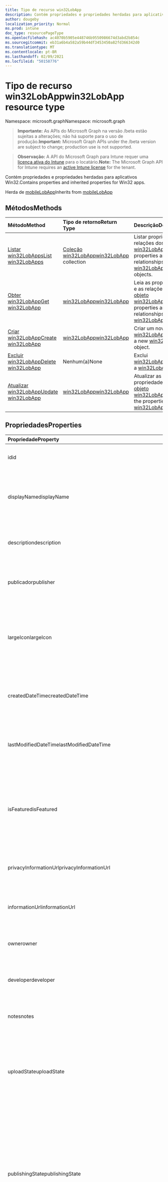 ```yaml
---
title: Tipo de recurso win32LobApp
description: Contém propriedades e propriedades herdadas para aplicativos Win32.
author: dougeby
localization_priority: Normal
ms.prod: intune
doc_type: resourcePageType
ms.openlocfilehash: ac4070b5905e448746b9550986674d3abd2b854c
ms.sourcegitcommit: eb31a6b4a582a59b44df3453450a82fd366342d0
ms.translationtype: MT
ms.contentlocale: pt-BR
ms.lasthandoff: 02/09/2021
ms.locfileid: "50158776"
---
```

# <a name="win32lobapp-resource-type"></a><span data-ttu-id="e1098-103">Tipo de recurso win32LobApp</span><span class="sxs-lookup"><span data-stu-id="e1098-103">win32LobApp resource type</span></span>

<span data-ttu-id="e1098-104">Namespace: microsoft.graph</span><span class="sxs-lookup"><span data-stu-id="e1098-104">Namespace: microsoft.graph</span></span>

> <span data-ttu-id="e1098-105">**Importante:** As APIs do Microsoft Graph na versão /beta estão sujeitas a alterações; não há suporte para o uso de produção.</span><span class="sxs-lookup"><span data-stu-id="e1098-105">**Important:** Microsoft Graph APIs under the /beta version are subject to change; production use is not supported.</span></span>

> <span data-ttu-id="e1098-106">**Observação:** A API do Microsoft Graph para Intune requer uma [licença ativa do Intune](https://go.microsoft.com/fwlink/?linkid=839381) para o locatário.</span><span class="sxs-lookup"><span data-stu-id="e1098-106">**Note:** The Microsoft Graph API for Intune requires an [active Intune license](https://go.microsoft.com/fwlink/?linkid=839381) for the tenant.</span></span>

<span data-ttu-id="e1098-107">Contém propriedades e propriedades herdadas para aplicativos Win32.</span><span class="sxs-lookup"><span data-stu-id="e1098-107">Contains properties and inherited properties for Win32 apps.</span></span>


<span data-ttu-id="e1098-108">Herda de [mobileLobApp](../resources/intune-apps-mobilelobapp.md)</span><span class="sxs-lookup"><span data-stu-id="e1098-108">Inherits from [mobileLobApp](../resources/intune-apps-mobilelobapp.md)</span></span>

## <a name="methods"></a><span data-ttu-id="e1098-109">Métodos</span><span class="sxs-lookup"><span data-stu-id="e1098-109">Methods</span></span>
|<span data-ttu-id="e1098-110">Método</span><span class="sxs-lookup"><span data-stu-id="e1098-110">Method</span></span>|<span data-ttu-id="e1098-111">Tipo de retorno</span><span class="sxs-lookup"><span data-stu-id="e1098-111">Return Type</span></span>|<span data-ttu-id="e1098-112">Descrição</span><span class="sxs-lookup"><span data-stu-id="e1098-112">Description</span></span>|
|:---|:---|:---|
|[<span data-ttu-id="e1098-113">Listar win32LobApps</span><span class="sxs-lookup"><span data-stu-id="e1098-113">List win32LobApps</span></span>](../api/intune-apps-win32lobapp-list.md)|<span data-ttu-id="e1098-114">[Coleção win32LobApp](../resources/intune-apps-win32lobapp.md)</span><span class="sxs-lookup"><span data-stu-id="e1098-114">[win32LobApp](../resources/intune-apps-win32lobapp.md) collection</span></span>|<span data-ttu-id="e1098-115">Listar propriedades e relações dos [objetos win32LobApp.](../resources/intune-apps-win32lobapp.md)</span><span class="sxs-lookup"><span data-stu-id="e1098-115">List properties and relationships of the [win32LobApp](../resources/intune-apps-win32lobapp.md) objects.</span></span>|
|[<span data-ttu-id="e1098-116">Obter win32LobApp</span><span class="sxs-lookup"><span data-stu-id="e1098-116">Get win32LobApp</span></span>](../api/intune-apps-win32lobapp-get.md)|[<span data-ttu-id="e1098-117">win32LobApp</span><span class="sxs-lookup"><span data-stu-id="e1098-117">win32LobApp</span></span>](../resources/intune-apps-win32lobapp.md)|<span data-ttu-id="e1098-118">Leia as propriedades e as relações do [objeto win32LobApp.](../resources/intune-apps-win32lobapp.md)</span><span class="sxs-lookup"><span data-stu-id="e1098-118">Read properties and relationships of the [win32LobApp](../resources/intune-apps-win32lobapp.md) object.</span></span>|
|[<span data-ttu-id="e1098-119">Criar win32LobApp</span><span class="sxs-lookup"><span data-stu-id="e1098-119">Create win32LobApp</span></span>](../api/intune-apps-win32lobapp-create.md)|[<span data-ttu-id="e1098-120">win32LobApp</span><span class="sxs-lookup"><span data-stu-id="e1098-120">win32LobApp</span></span>](../resources/intune-apps-win32lobapp.md)|<span data-ttu-id="e1098-121">Criar um novo [objeto win32LobApp.](../resources/intune-apps-win32lobapp.md)</span><span class="sxs-lookup"><span data-stu-id="e1098-121">Create a new [win32LobApp](../resources/intune-apps-win32lobapp.md) object.</span></span>|
|[<span data-ttu-id="e1098-122">Excluir win32LobApp</span><span class="sxs-lookup"><span data-stu-id="e1098-122">Delete win32LobApp</span></span>](../api/intune-apps-win32lobapp-delete.md)|<span data-ttu-id="e1098-123">Nenhum(a)</span><span class="sxs-lookup"><span data-stu-id="e1098-123">None</span></span>|<span data-ttu-id="e1098-124">Exclui [win32LobApp](../resources/intune-apps-win32lobapp.md).</span><span class="sxs-lookup"><span data-stu-id="e1098-124">Deletes a [win32LobApp](../resources/intune-apps-win32lobapp.md).</span></span>|
|[<span data-ttu-id="e1098-125">Atualizar win32LobApp</span><span class="sxs-lookup"><span data-stu-id="e1098-125">Update win32LobApp</span></span>](../api/intune-apps-win32lobapp-update.md)|[<span data-ttu-id="e1098-126">win32LobApp</span><span class="sxs-lookup"><span data-stu-id="e1098-126">win32LobApp</span></span>](../resources/intune-apps-win32lobapp.md)|<span data-ttu-id="e1098-127">Atualizar as propriedades de um [objeto win32LobApp.](../resources/intune-apps-win32lobapp.md)</span><span class="sxs-lookup"><span data-stu-id="e1098-127">Update the properties of a [win32LobApp](../resources/intune-apps-win32lobapp.md) object.</span></span>|

## <a name="properties"></a><span data-ttu-id="e1098-128">Propriedades</span><span class="sxs-lookup"><span data-stu-id="e1098-128">Properties</span></span>
|<span data-ttu-id="e1098-129">Propriedade</span><span class="sxs-lookup"><span data-stu-id="e1098-129">Property</span></span>|<span data-ttu-id="e1098-130">Tipo</span><span class="sxs-lookup"><span data-stu-id="e1098-130">Type</span></span>|<span data-ttu-id="e1098-131">Descrição</span><span class="sxs-lookup"><span data-stu-id="e1098-131">Description</span></span>|
|:---|:---|:---|
|<span data-ttu-id="e1098-132">id</span><span class="sxs-lookup"><span data-stu-id="e1098-132">id</span></span>|<span data-ttu-id="e1098-133">String</span><span class="sxs-lookup"><span data-stu-id="e1098-133">String</span></span>|<span data-ttu-id="e1098-134">Chave da entidade.</span><span class="sxs-lookup"><span data-stu-id="e1098-134">Key of the entity.</span></span> <span data-ttu-id="e1098-135">Herdado de [mobileApp](../resources/intune-shared-mobileapp.md)</span><span class="sxs-lookup"><span data-stu-id="e1098-135">Inherited from [mobileApp](../resources/intune-shared-mobileapp.md)</span></span>|
|<span data-ttu-id="e1098-136">displayName</span><span class="sxs-lookup"><span data-stu-id="e1098-136">displayName</span></span>|<span data-ttu-id="e1098-137">String</span><span class="sxs-lookup"><span data-stu-id="e1098-137">String</span></span>|<span data-ttu-id="e1098-138">O título do aplicativo importado ou definido pelo administrador.</span><span class="sxs-lookup"><span data-stu-id="e1098-138">The admin provided or imported title of the app.</span></span> <span data-ttu-id="e1098-139">Herdado de [mobileApp](../resources/intune-shared-mobileapp.md)</span><span class="sxs-lookup"><span data-stu-id="e1098-139">Inherited from [mobileApp](../resources/intune-shared-mobileapp.md)</span></span>|
|<span data-ttu-id="e1098-140">description</span><span class="sxs-lookup"><span data-stu-id="e1098-140">description</span></span>|<span data-ttu-id="e1098-141">String</span><span class="sxs-lookup"><span data-stu-id="e1098-141">String</span></span>|<span data-ttu-id="e1098-142">A descrição do aplicativo.</span><span class="sxs-lookup"><span data-stu-id="e1098-142">The description of the app.</span></span> <span data-ttu-id="e1098-143">Herdado de [mobileApp](../resources/intune-shared-mobileapp.md)</span><span class="sxs-lookup"><span data-stu-id="e1098-143">Inherited from [mobileApp](../resources/intune-shared-mobileapp.md)</span></span>|
|<span data-ttu-id="e1098-144">publicador</span><span class="sxs-lookup"><span data-stu-id="e1098-144">publisher</span></span>|<span data-ttu-id="e1098-145">String</span><span class="sxs-lookup"><span data-stu-id="e1098-145">String</span></span>|<span data-ttu-id="e1098-146">O publicador do aplicativo.</span><span class="sxs-lookup"><span data-stu-id="e1098-146">The publisher of the app.</span></span> <span data-ttu-id="e1098-147">Herdado de [mobileApp](../resources/intune-shared-mobileapp.md)</span><span class="sxs-lookup"><span data-stu-id="e1098-147">Inherited from [mobileApp](../resources/intune-shared-mobileapp.md)</span></span>|
|<span data-ttu-id="e1098-148">largeIcon</span><span class="sxs-lookup"><span data-stu-id="e1098-148">largeIcon</span></span>|[<span data-ttu-id="e1098-149">mimeContent</span><span class="sxs-lookup"><span data-stu-id="e1098-149">mimeContent</span></span>](../resources/intune-shared-mimecontent.md)|<span data-ttu-id="e1098-150">O ícone grande, a ser exibido nos detalhes do aplicativo e usado para o carregamento do ícone.</span><span class="sxs-lookup"><span data-stu-id="e1098-150">The large icon, to be displayed in the app details and used for upload of the icon.</span></span> <span data-ttu-id="e1098-151">Herdado de [mobileApp](../resources/intune-shared-mobileapp.md)</span><span class="sxs-lookup"><span data-stu-id="e1098-151">Inherited from [mobileApp](../resources/intune-shared-mobileapp.md)</span></span>|
|<span data-ttu-id="e1098-152">createdDateTime</span><span class="sxs-lookup"><span data-stu-id="e1098-152">createdDateTime</span></span>|<span data-ttu-id="e1098-153">DateTimeOffset</span><span class="sxs-lookup"><span data-stu-id="e1098-153">DateTimeOffset</span></span>|<span data-ttu-id="e1098-154">A data e a hora da criação do aplicativo.</span><span class="sxs-lookup"><span data-stu-id="e1098-154">The date and time the app was created.</span></span> <span data-ttu-id="e1098-155">Herdado de [mobileApp](../resources/intune-shared-mobileapp.md)</span><span class="sxs-lookup"><span data-stu-id="e1098-155">Inherited from [mobileApp](../resources/intune-shared-mobileapp.md)</span></span>|
|<span data-ttu-id="e1098-156">lastModifiedDateTime</span><span class="sxs-lookup"><span data-stu-id="e1098-156">lastModifiedDateTime</span></span>|<span data-ttu-id="e1098-157">DateTimeOffset</span><span class="sxs-lookup"><span data-stu-id="e1098-157">DateTimeOffset</span></span>|<span data-ttu-id="e1098-158">A data e a hora que o aplicativo foi modificado pela última vez.</span><span class="sxs-lookup"><span data-stu-id="e1098-158">The date and time the app was last modified.</span></span> <span data-ttu-id="e1098-159">Herdado de [mobileApp](../resources/intune-shared-mobileapp.md)</span><span class="sxs-lookup"><span data-stu-id="e1098-159">Inherited from [mobileApp](../resources/intune-shared-mobileapp.md)</span></span>|
|<span data-ttu-id="e1098-160">isFeatured</span><span class="sxs-lookup"><span data-stu-id="e1098-160">isFeatured</span></span>|<span data-ttu-id="e1098-161">Boolean</span><span class="sxs-lookup"><span data-stu-id="e1098-161">Boolean</span></span>|<span data-ttu-id="e1098-162">O valor que indica se o aplicativo está marcado como em destaque pelo administrador. Herdado de [mobileApp](../resources/intune-shared-mobileapp.md)</span><span class="sxs-lookup"><span data-stu-id="e1098-162">The value indicating whether the app is marked as featured by the admin. Inherited from [mobileApp](../resources/intune-shared-mobileapp.md)</span></span>|
|<span data-ttu-id="e1098-163">privacyInformationUrl</span><span class="sxs-lookup"><span data-stu-id="e1098-163">privacyInformationUrl</span></span>|<span data-ttu-id="e1098-164">String</span><span class="sxs-lookup"><span data-stu-id="e1098-164">String</span></span>|<span data-ttu-id="e1098-165">A URL da declaração de privacidade.</span><span class="sxs-lookup"><span data-stu-id="e1098-165">The privacy statement Url.</span></span> <span data-ttu-id="e1098-166">Herdado de [mobileApp](../resources/intune-shared-mobileapp.md)</span><span class="sxs-lookup"><span data-stu-id="e1098-166">Inherited from [mobileApp](../resources/intune-shared-mobileapp.md)</span></span>|
|<span data-ttu-id="e1098-167">informationUrl</span><span class="sxs-lookup"><span data-stu-id="e1098-167">informationUrl</span></span>|<span data-ttu-id="e1098-168">String</span><span class="sxs-lookup"><span data-stu-id="e1098-168">String</span></span>|<span data-ttu-id="e1098-169">A URL de informações adicionais.</span><span class="sxs-lookup"><span data-stu-id="e1098-169">The more information Url.</span></span> <span data-ttu-id="e1098-170">Herdado de [mobileApp](../resources/intune-shared-mobileapp.md)</span><span class="sxs-lookup"><span data-stu-id="e1098-170">Inherited from [mobileApp](../resources/intune-shared-mobileapp.md)</span></span>|
|<span data-ttu-id="e1098-171">owner</span><span class="sxs-lookup"><span data-stu-id="e1098-171">owner</span></span>|<span data-ttu-id="e1098-172">String</span><span class="sxs-lookup"><span data-stu-id="e1098-172">String</span></span>|<span data-ttu-id="e1098-173">O proprietário do conteúdo.</span><span class="sxs-lookup"><span data-stu-id="e1098-173">The owner of the app.</span></span> <span data-ttu-id="e1098-174">Herdado de [mobileApp](../resources/intune-shared-mobileapp.md)</span><span class="sxs-lookup"><span data-stu-id="e1098-174">Inherited from [mobileApp](../resources/intune-shared-mobileapp.md)</span></span>|
|<span data-ttu-id="e1098-175">developer</span><span class="sxs-lookup"><span data-stu-id="e1098-175">developer</span></span>|<span data-ttu-id="e1098-176">String</span><span class="sxs-lookup"><span data-stu-id="e1098-176">String</span></span>|<span data-ttu-id="e1098-177">O desenvolvedor do aplicativo.</span><span class="sxs-lookup"><span data-stu-id="e1098-177">The developer of the app.</span></span> <span data-ttu-id="e1098-178">Herdado de [mobileApp](../resources/intune-shared-mobileapp.md)</span><span class="sxs-lookup"><span data-stu-id="e1098-178">Inherited from [mobileApp](../resources/intune-shared-mobileapp.md)</span></span>|
|<span data-ttu-id="e1098-179">notes</span><span class="sxs-lookup"><span data-stu-id="e1098-179">notes</span></span>|<span data-ttu-id="e1098-180">String</span><span class="sxs-lookup"><span data-stu-id="e1098-180">String</span></span>|<span data-ttu-id="e1098-181">Anotações do aplicativo.</span><span class="sxs-lookup"><span data-stu-id="e1098-181">Notes for the app.</span></span> <span data-ttu-id="e1098-182">Herdado de [mobileApp](../resources/intune-shared-mobileapp.md)</span><span class="sxs-lookup"><span data-stu-id="e1098-182">Inherited from [mobileApp](../resources/intune-shared-mobileapp.md)</span></span>|
|<span data-ttu-id="e1098-183">uploadState</span><span class="sxs-lookup"><span data-stu-id="e1098-183">uploadState</span></span>|<span data-ttu-id="e1098-184">Int32</span><span class="sxs-lookup"><span data-stu-id="e1098-184">Int32</span></span>|<span data-ttu-id="e1098-185">O estado de carregamento.</span><span class="sxs-lookup"><span data-stu-id="e1098-185">The upload state.</span></span> <span data-ttu-id="e1098-186">Os valores possíveis são: 0 - `Not Ready` , 1 - `Ready` , 2 - `Processing` .</span><span class="sxs-lookup"><span data-stu-id="e1098-186">Possible values are: 0 - `Not Ready`, 1 - `Ready`, 2 - `Processing`.</span></span> <span data-ttu-id="e1098-187">Herdado de [mobileApp](../resources/intune-shared-mobileapp.md)</span><span class="sxs-lookup"><span data-stu-id="e1098-187">Inherited from [mobileApp](../resources/intune-shared-mobileapp.md)</span></span>|
|<span data-ttu-id="e1098-188">publishingState</span><span class="sxs-lookup"><span data-stu-id="e1098-188">publishingState</span></span>|[<span data-ttu-id="e1098-189">mobileAppPublishingState</span><span class="sxs-lookup"><span data-stu-id="e1098-189">mobileAppPublishingState</span></span>](../resources/intune-apps-mobileapppublishingstate.md)|<span data-ttu-id="e1098-190">O estado de publicação do aplicativo.</span><span class="sxs-lookup"><span data-stu-id="e1098-190">The publishing state for the app.</span></span> <span data-ttu-id="e1098-191">O aplicativo não pode ser assinado, a menos que ele seja publicado.</span><span class="sxs-lookup"><span data-stu-id="e1098-191">The app cannot be assigned unless the app is published.</span></span> <span data-ttu-id="e1098-192">Herdado de [mobileApp](../resources/intune-shared-mobileapp.md).</span><span class="sxs-lookup"><span data-stu-id="e1098-192">Inherited from [mobileApp](../resources/intune-shared-mobileapp.md).</span></span> <span data-ttu-id="e1098-193">Os valores possíveis são: `notPublished`, `processing`, `published`.</span><span class="sxs-lookup"><span data-stu-id="e1098-193">Possible values are: `notPublished`, `processing`, `published`.</span></span>|
|<span data-ttu-id="e1098-194">isAssigned</span><span class="sxs-lookup"><span data-stu-id="e1098-194">isAssigned</span></span>|<span data-ttu-id="e1098-195">Boolean</span><span class="sxs-lookup"><span data-stu-id="e1098-195">Boolean</span></span>|<span data-ttu-id="e1098-196">O valor que indica se o aplicativo está atribuído a pelo menos um grupo.</span><span class="sxs-lookup"><span data-stu-id="e1098-196">The value indicating whether the app is assigned to at least one group.</span></span> <span data-ttu-id="e1098-197">Herdado de [mobileApp](../resources/intune-shared-mobileapp.md)</span><span class="sxs-lookup"><span data-stu-id="e1098-197">Inherited from [mobileApp](../resources/intune-shared-mobileapp.md)</span></span>|
|<span data-ttu-id="e1098-198">roleScopeTagIds</span><span class="sxs-lookup"><span data-stu-id="e1098-198">roleScopeTagIds</span></span>|<span data-ttu-id="e1098-199">Coleção de cadeias de caracteres</span><span class="sxs-lookup"><span data-stu-id="e1098-199">String collection</span></span>|<span data-ttu-id="e1098-200">Lista de IDs de marca de escopo para este aplicativo móvel.</span><span class="sxs-lookup"><span data-stu-id="e1098-200">List of scope tag ids for this mobile app.</span></span> <span data-ttu-id="e1098-201">Herdado de [mobileApp](../resources/intune-shared-mobileapp.md)</span><span class="sxs-lookup"><span data-stu-id="e1098-201">Inherited from [mobileApp](../resources/intune-shared-mobileapp.md)</span></span>|
|<span data-ttu-id="e1098-202">dependentAppCount</span><span class="sxs-lookup"><span data-stu-id="e1098-202">dependentAppCount</span></span>|<span data-ttu-id="e1098-203">Int32</span><span class="sxs-lookup"><span data-stu-id="e1098-203">Int32</span></span>|<span data-ttu-id="e1098-204">O número total de dependências que o aplicativo filho tem.</span><span class="sxs-lookup"><span data-stu-id="e1098-204">The total number of dependencies the child app has.</span></span> <span data-ttu-id="e1098-205">Herdado de [mobileApp](../resources/intune-shared-mobileapp.md)</span><span class="sxs-lookup"><span data-stu-id="e1098-205">Inherited from [mobileApp](../resources/intune-shared-mobileapp.md)</span></span>|
|<span data-ttu-id="e1098-206">supersedingAppCount</span><span class="sxs-lookup"><span data-stu-id="e1098-206">supersedingAppCount</span></span>|<span data-ttu-id="e1098-207">Int32</span><span class="sxs-lookup"><span data-stu-id="e1098-207">Int32</span></span>|<span data-ttu-id="e1098-208">O número total de aplicativos que este aplicativo é direta ou indiretamente é supersedido.</span><span class="sxs-lookup"><span data-stu-id="e1098-208">The total number of apps this app directly or indirectly supersedes.</span></span> <span data-ttu-id="e1098-209">Herdado de [mobileApp](../resources/intune-shared-mobileapp.md)</span><span class="sxs-lookup"><span data-stu-id="e1098-209">Inherited from [mobileApp](../resources/intune-shared-mobileapp.md)</span></span>|
|<span data-ttu-id="e1098-210">supersededAppCount</span><span class="sxs-lookup"><span data-stu-id="e1098-210">supersededAppCount</span></span>|<span data-ttu-id="e1098-211">Int32</span><span class="sxs-lookup"><span data-stu-id="e1098-211">Int32</span></span>|<span data-ttu-id="e1098-212">O número total de aplicativos pelos quais esse aplicativo é direta ou indiretamente sobressu valorado.</span><span class="sxs-lookup"><span data-stu-id="e1098-212">The total number of apps this app is directly or indirectly superseded by.</span></span> <span data-ttu-id="e1098-213">Herdado de [mobileApp](../resources/intune-shared-mobileapp.md)</span><span class="sxs-lookup"><span data-stu-id="e1098-213">Inherited from [mobileApp](../resources/intune-shared-mobileapp.md)</span></span>|
|<span data-ttu-id="e1098-214">committedContentVersion</span><span class="sxs-lookup"><span data-stu-id="e1098-214">committedContentVersion</span></span>|<span data-ttu-id="e1098-215">String</span><span class="sxs-lookup"><span data-stu-id="e1098-215">String</span></span>|<span data-ttu-id="e1098-216">A versão do conteúdo interno confirmado.</span><span class="sxs-lookup"><span data-stu-id="e1098-216">The internal committed content version.</span></span> <span data-ttu-id="e1098-217">Herdado de [mobileLobApp](../resources/intune-apps-mobilelobapp.md)</span><span class="sxs-lookup"><span data-stu-id="e1098-217">Inherited from [mobileLobApp](../resources/intune-apps-mobilelobapp.md)</span></span>|
|<span data-ttu-id="e1098-218">fileName</span><span class="sxs-lookup"><span data-stu-id="e1098-218">fileName</span></span>|<span data-ttu-id="e1098-219">String</span><span class="sxs-lookup"><span data-stu-id="e1098-219">String</span></span>|<span data-ttu-id="e1098-220">O nome do arquivo do aplicativo Lob principal.</span><span class="sxs-lookup"><span data-stu-id="e1098-220">The name of the main Lob application file.</span></span> <span data-ttu-id="e1098-221">Herdado de [mobileLobApp](../resources/intune-apps-mobilelobapp.md)</span><span class="sxs-lookup"><span data-stu-id="e1098-221">Inherited from [mobileLobApp](../resources/intune-apps-mobilelobapp.md)</span></span>|
|<span data-ttu-id="e1098-222">size</span><span class="sxs-lookup"><span data-stu-id="e1098-222">size</span></span>|<span data-ttu-id="e1098-223">Int64</span><span class="sxs-lookup"><span data-stu-id="e1098-223">Int64</span></span>|<span data-ttu-id="e1098-224">O tamanho total, incluindo todos os arquivos carregados.</span><span class="sxs-lookup"><span data-stu-id="e1098-224">The total size, including all uploaded files.</span></span> <span data-ttu-id="e1098-225">Herdado de [mobileLobApp](../resources/intune-apps-mobilelobapp.md)</span><span class="sxs-lookup"><span data-stu-id="e1098-225">Inherited from [mobileLobApp](../resources/intune-apps-mobilelobapp.md)</span></span>|
|<span data-ttu-id="e1098-226">installCommandLine</span><span class="sxs-lookup"><span data-stu-id="e1098-226">installCommandLine</span></span>|<span data-ttu-id="e1098-227">String</span><span class="sxs-lookup"><span data-stu-id="e1098-227">String</span></span>|<span data-ttu-id="e1098-228">A linha de comando para instalar este aplicativo</span><span class="sxs-lookup"><span data-stu-id="e1098-228">The command line to install this app</span></span>|
|<span data-ttu-id="e1098-229">uninstallCommandLine</span><span class="sxs-lookup"><span data-stu-id="e1098-229">uninstallCommandLine</span></span>|<span data-ttu-id="e1098-230">String</span><span class="sxs-lookup"><span data-stu-id="e1098-230">String</span></span>|<span data-ttu-id="e1098-231">A linha de comando para desinstalar este aplicativo</span><span class="sxs-lookup"><span data-stu-id="e1098-231">The command line to uninstall this app</span></span>|
|<span data-ttu-id="e1098-232">applicableArchitectures</span><span class="sxs-lookup"><span data-stu-id="e1098-232">applicableArchitectures</span></span>|[<span data-ttu-id="e1098-233">windowsArchitecture</span><span class="sxs-lookup"><span data-stu-id="e1098-233">windowsArchitecture</span></span>](../resources/intune-apps-windowsarchitecture.md)|<span data-ttu-id="e1098-234">As arquiteturas do Windows nas quais este aplicativo pode ser executado.</span><span class="sxs-lookup"><span data-stu-id="e1098-234">The Windows architecture(s) for which this app can run on.</span></span> <span data-ttu-id="e1098-235">Os possíveis valores são: `none`, `x86`, `x64`, `arm`, `neutral`, `arm64`.</span><span class="sxs-lookup"><span data-stu-id="e1098-235">Possible values are: `none`, `x86`, `x64`, `arm`, `neutral`, `arm64`.</span></span>|
|<span data-ttu-id="e1098-236">minimumSupportedOperatingSystem</span><span class="sxs-lookup"><span data-stu-id="e1098-236">minimumSupportedOperatingSystem</span></span>|[<span data-ttu-id="e1098-237">windowsMinimumOperatingSystem</span><span class="sxs-lookup"><span data-stu-id="e1098-237">windowsMinimumOperatingSystem</span></span>](../resources/intune-apps-windowsminimumoperatingsystem.md)|<span data-ttu-id="e1098-238">O valor do sistema de operacional mínimo aplicável.</span><span class="sxs-lookup"><span data-stu-id="e1098-238">The value for the minimum applicable operating system.</span></span>|
|<span data-ttu-id="e1098-239">minimumFreeDiskSpaceInMB</span><span class="sxs-lookup"><span data-stu-id="e1098-239">minimumFreeDiskSpaceInMB</span></span>|<span data-ttu-id="e1098-240">Int32</span><span class="sxs-lookup"><span data-stu-id="e1098-240">Int32</span></span>|<span data-ttu-id="e1098-241">O valor do espaço em disco livre mínimo necessário para instalar esse aplicativo.</span><span class="sxs-lookup"><span data-stu-id="e1098-241">The value for the minimum free disk space which is required to install this app.</span></span>|
|<span data-ttu-id="e1098-242">minimumMemoryInMB</span><span class="sxs-lookup"><span data-stu-id="e1098-242">minimumMemoryInMB</span></span>|<span data-ttu-id="e1098-243">Int32</span><span class="sxs-lookup"><span data-stu-id="e1098-243">Int32</span></span>|<span data-ttu-id="e1098-244">O valor da memória física mínima necessária para instalar esse aplicativo.</span><span class="sxs-lookup"><span data-stu-id="e1098-244">The value for the minimum physical memory which is required to install this app.</span></span>|
|<span data-ttu-id="e1098-245">minimumNumberOfProcessors</span><span class="sxs-lookup"><span data-stu-id="e1098-245">minimumNumberOfProcessors</span></span>|<span data-ttu-id="e1098-246">Int32</span><span class="sxs-lookup"><span data-stu-id="e1098-246">Int32</span></span>|<span data-ttu-id="e1098-247">O valor do número mínimo de processadores necessário para instalar esse aplicativo.</span><span class="sxs-lookup"><span data-stu-id="e1098-247">The value for the minimum number of processors which is required to install this app.</span></span>|
|<span data-ttu-id="e1098-248">minimumCpuSpeedInMHz</span><span class="sxs-lookup"><span data-stu-id="e1098-248">minimumCpuSpeedInMHz</span></span>|<span data-ttu-id="e1098-249">Int32</span><span class="sxs-lookup"><span data-stu-id="e1098-249">Int32</span></span>|<span data-ttu-id="e1098-250">O valor da velocidade mínima da CPU necessária para instalar esse aplicativo.</span><span class="sxs-lookup"><span data-stu-id="e1098-250">The value for the minimum CPU speed which is required to install this app.</span></span>|
|<span data-ttu-id="e1098-251">detectionRules</span><span class="sxs-lookup"><span data-stu-id="e1098-251">detectionRules</span></span>|<span data-ttu-id="e1098-252">[Coleção win32LobAppDetection](../resources/intune-apps-win32lobappdetection.md)</span><span class="sxs-lookup"><span data-stu-id="e1098-252">[win32LobAppDetection](../resources/intune-apps-win32lobappdetection.md) collection</span></span>|<span data-ttu-id="e1098-253">As regras de detecção para detectar o aplicativo Win32 Line of Business (LoB).</span><span class="sxs-lookup"><span data-stu-id="e1098-253">The detection rules to detect Win32 Line of Business (LoB) app.</span></span>|
|<span data-ttu-id="e1098-254">requirementRules</span><span class="sxs-lookup"><span data-stu-id="e1098-254">requirementRules</span></span>|<span data-ttu-id="e1098-255">[Coleção win32LobAppRequirement](../resources/intune-apps-win32lobapprequirement.md)</span><span class="sxs-lookup"><span data-stu-id="e1098-255">[win32LobAppRequirement](../resources/intune-apps-win32lobapprequirement.md) collection</span></span>|<span data-ttu-id="e1098-256">As regras de requisito para detectar o aplicativo Win32 Line of Business (LoB).</span><span class="sxs-lookup"><span data-stu-id="e1098-256">The requirement rules to detect Win32 Line of Business (LoB) app.</span></span>|
|<span data-ttu-id="e1098-257">rules</span><span class="sxs-lookup"><span data-stu-id="e1098-257">rules</span></span>|<span data-ttu-id="e1098-258">[Coleção win32LobAppRule](../resources/intune-apps-win32lobapprule.md)</span><span class="sxs-lookup"><span data-stu-id="e1098-258">[win32LobAppRule](../resources/intune-apps-win32lobapprule.md) collection</span></span>|<span data-ttu-id="e1098-259">As regras de detecção e requisitos para este aplicativo.</span><span class="sxs-lookup"><span data-stu-id="e1098-259">The detection and requirement rules for this app.</span></span>|
|<span data-ttu-id="e1098-260">installExperience</span><span class="sxs-lookup"><span data-stu-id="e1098-260">installExperience</span></span>|[<span data-ttu-id="e1098-261">win32LobAppInstallExperience</span><span class="sxs-lookup"><span data-stu-id="e1098-261">win32LobAppInstallExperience</span></span>](../resources/intune-apps-win32lobappinstallexperience.md)|<span data-ttu-id="e1098-262">A experiência de instalação deste aplicativo.</span><span class="sxs-lookup"><span data-stu-id="e1098-262">The install experience for this app.</span></span>|
|<span data-ttu-id="e1098-263">returnCodes</span><span class="sxs-lookup"><span data-stu-id="e1098-263">returnCodes</span></span>|<span data-ttu-id="e1098-264">[Coleção win32LobAppReturnCode](../resources/intune-apps-win32lobappreturncode.md)</span><span class="sxs-lookup"><span data-stu-id="e1098-264">[win32LobAppReturnCode](../resources/intune-apps-win32lobappreturncode.md) collection</span></span>|<span data-ttu-id="e1098-265">Os códigos de retorno para o comportamento pós-instalação.</span><span class="sxs-lookup"><span data-stu-id="e1098-265">The return codes for post installation behavior.</span></span>|
|<span data-ttu-id="e1098-266">msiInformation</span><span class="sxs-lookup"><span data-stu-id="e1098-266">msiInformation</span></span>|[<span data-ttu-id="e1098-267">win32LobAppMsiInformation</span><span class="sxs-lookup"><span data-stu-id="e1098-267">win32LobAppMsiInformation</span></span>](../resources/intune-apps-win32lobappmsiinformation.md)|<span data-ttu-id="e1098-268">Os detalhes do MSI se esse aplicativo Win32 for um aplicativo MSI.</span><span class="sxs-lookup"><span data-stu-id="e1098-268">The MSI details if this Win32 app is an MSI app.</span></span>|
|<span data-ttu-id="e1098-269">setupFilePath</span><span class="sxs-lookup"><span data-stu-id="e1098-269">setupFilePath</span></span>|<span data-ttu-id="e1098-270">String</span><span class="sxs-lookup"><span data-stu-id="e1098-270">String</span></span>|<span data-ttu-id="e1098-271">O caminho relativo do arquivo de instalação no pacote Win32LobApp criptografado.</span><span class="sxs-lookup"><span data-stu-id="e1098-271">The relative path of the setup file in the encrypted Win32LobApp package.</span></span>|
|<span data-ttu-id="e1098-272">minimumSupportedWindowsRelease</span><span class="sxs-lookup"><span data-stu-id="e1098-272">minimumSupportedWindowsRelease</span></span>|<span data-ttu-id="e1098-273">String</span><span class="sxs-lookup"><span data-stu-id="e1098-273">String</span></span>|<span data-ttu-id="e1098-274">O valor da versão mínima do Windows com suporte.</span><span class="sxs-lookup"><span data-stu-id="e1098-274">The value for the minimum supported windows release.</span></span>|
|<span data-ttu-id="e1098-275">displayVersion</span><span class="sxs-lookup"><span data-stu-id="e1098-275">displayVersion</span></span>|<span data-ttu-id="e1098-276">String</span><span class="sxs-lookup"><span data-stu-id="e1098-276">String</span></span>|<span data-ttu-id="e1098-277">A versão exibida na UX desse aplicativo.</span><span class="sxs-lookup"><span data-stu-id="e1098-277">The version displayed in the UX for this app.</span></span>|

## <a name="relationships"></a><span data-ttu-id="e1098-278">Relações</span><span class="sxs-lookup"><span data-stu-id="e1098-278">Relationships</span></span>
|<span data-ttu-id="e1098-279">Relação</span><span class="sxs-lookup"><span data-stu-id="e1098-279">Relationship</span></span>|<span data-ttu-id="e1098-280">Tipo</span><span class="sxs-lookup"><span data-stu-id="e1098-280">Type</span></span>|<span data-ttu-id="e1098-281">Descrição</span><span class="sxs-lookup"><span data-stu-id="e1098-281">Description</span></span>|
|:---|:---|:---|
|<span data-ttu-id="e1098-282">categories</span><span class="sxs-lookup"><span data-stu-id="e1098-282">categories</span></span>|<span data-ttu-id="e1098-283">Coleção [mobileAppCategory](../resources/intune-apps-mobileappcategory.md)</span><span class="sxs-lookup"><span data-stu-id="e1098-283">[mobileAppCategory](../resources/intune-apps-mobileappcategory.md) collection</span></span>|<span data-ttu-id="e1098-284">A lista de categorias para este aplicativo.</span><span class="sxs-lookup"><span data-stu-id="e1098-284">The list of categories for this app.</span></span> <span data-ttu-id="e1098-285">Herdado de [mobileApp](../resources/intune-shared-mobileapp.md)</span><span class="sxs-lookup"><span data-stu-id="e1098-285">Inherited from [mobileApp](../resources/intune-shared-mobileapp.md)</span></span>|
|<span data-ttu-id="e1098-286">assignments</span><span class="sxs-lookup"><span data-stu-id="e1098-286">assignments</span></span>|<span data-ttu-id="e1098-287">Coleção [mobileAppAssignment](../resources/intune-apps-mobileappassignment.md)</span><span class="sxs-lookup"><span data-stu-id="e1098-287">[mobileAppAssignment](../resources/intune-apps-mobileappassignment.md) collection</span></span>|<span data-ttu-id="e1098-288">A lista de atribuições de grupo para esse aplicativo móvel.</span><span class="sxs-lookup"><span data-stu-id="e1098-288">The list of group assignments for this mobile app.</span></span> <span data-ttu-id="e1098-289">Herdado de [mobileApp](../resources/intune-shared-mobileapp.md)</span><span class="sxs-lookup"><span data-stu-id="e1098-289">Inherited from [mobileApp](../resources/intune-shared-mobileapp.md)</span></span>|
|<span data-ttu-id="e1098-290">installSummary</span><span class="sxs-lookup"><span data-stu-id="e1098-290">installSummary</span></span>|[<span data-ttu-id="e1098-291">mobileAppInstallSummary</span><span class="sxs-lookup"><span data-stu-id="e1098-291">mobileAppInstallSummary</span></span>](../resources/intune-apps-mobileappinstallsummary.md)|<span data-ttu-id="e1098-292">Resumo de instalação do aplicativo móvel.</span><span class="sxs-lookup"><span data-stu-id="e1098-292">Mobile App Install Summary.</span></span> <span data-ttu-id="e1098-293">Herdado de [mobileApp](../resources/intune-shared-mobileapp.md)</span><span class="sxs-lookup"><span data-stu-id="e1098-293">Inherited from [mobileApp](../resources/intune-shared-mobileapp.md)</span></span>|
|<span data-ttu-id="e1098-294">deviceStatuses</span><span class="sxs-lookup"><span data-stu-id="e1098-294">deviceStatuses</span></span>|<span data-ttu-id="e1098-295">[Coleção mobileAppInstallStatus](../resources/intune-apps-mobileappinstallstatus.md)</span><span class="sxs-lookup"><span data-stu-id="e1098-295">[mobileAppInstallStatus](../resources/intune-apps-mobileappinstallstatus.md) collection</span></span>|<span data-ttu-id="e1098-296">A lista de estados de instalação para este aplicativo móvel.</span><span class="sxs-lookup"><span data-stu-id="e1098-296">The list of installation states for this mobile app.</span></span> <span data-ttu-id="e1098-297">Herdado de [mobileApp](../resources/intune-shared-mobileapp.md)</span><span class="sxs-lookup"><span data-stu-id="e1098-297">Inherited from [mobileApp](../resources/intune-shared-mobileapp.md)</span></span>|
|<span data-ttu-id="e1098-298">userStatuses</span><span class="sxs-lookup"><span data-stu-id="e1098-298">userStatuses</span></span>|<span data-ttu-id="e1098-299">[Coleção userAppInstallStatus](../resources/intune-apps-userappinstallstatus.md)</span><span class="sxs-lookup"><span data-stu-id="e1098-299">[userAppInstallStatus](../resources/intune-apps-userappinstallstatus.md) collection</span></span>|<span data-ttu-id="e1098-300">A lista de estados de instalação para este aplicativo móvel.</span><span class="sxs-lookup"><span data-stu-id="e1098-300">The list of installation states for this mobile app.</span></span> <span data-ttu-id="e1098-301">Herdado de [mobileApp](../resources/intune-shared-mobileapp.md)</span><span class="sxs-lookup"><span data-stu-id="e1098-301">Inherited from [mobileApp](../resources/intune-shared-mobileapp.md)</span></span>|
|<span data-ttu-id="e1098-302">relationships</span><span class="sxs-lookup"><span data-stu-id="e1098-302">relationships</span></span>|<span data-ttu-id="e1098-303">[coleção mobileAppRelationship](../resources/intune-apps-mobileapprelationship.md)</span><span class="sxs-lookup"><span data-stu-id="e1098-303">[mobileAppRelationship](../resources/intune-apps-mobileapprelationship.md) collection</span></span>|<span data-ttu-id="e1098-304">O conjunto de relações diretas para este aplicativo.</span><span class="sxs-lookup"><span data-stu-id="e1098-304">The set of direct relationships for this app.</span></span> <span data-ttu-id="e1098-305">Herdado de [mobileApp](../resources/intune-shared-mobileapp.md)</span><span class="sxs-lookup"><span data-stu-id="e1098-305">Inherited from [mobileApp](../resources/intune-shared-mobileapp.md)</span></span>|
|<span data-ttu-id="e1098-306">contentVersions</span><span class="sxs-lookup"><span data-stu-id="e1098-306">contentVersions</span></span>|<span data-ttu-id="e1098-307">Coleção [mobileAppContent](../resources/intune-apps-mobileappcontent.md)</span><span class="sxs-lookup"><span data-stu-id="e1098-307">[mobileAppContent](../resources/intune-apps-mobileappcontent.md) collection</span></span>|<span data-ttu-id="e1098-308">A lista das versões de conteúdo deste aplicativo.</span><span class="sxs-lookup"><span data-stu-id="e1098-308">The list of content versions for this app.</span></span> <span data-ttu-id="e1098-309">Herdado de [mobileLobApp](../resources/intune-apps-mobilelobapp.md)</span><span class="sxs-lookup"><span data-stu-id="e1098-309">Inherited from [mobileLobApp](../resources/intune-apps-mobilelobapp.md)</span></span>|

## <a name="json-representation"></a><span data-ttu-id="e1098-310">Representação JSON</span><span class="sxs-lookup"><span data-stu-id="e1098-310">JSON Representation</span></span>
<span data-ttu-id="e1098-311">Veja a seguir uma representação JSON do recurso.</span><span class="sxs-lookup"><span data-stu-id="e1098-311">Here is a JSON representation of the resource.</span></span>
<!-- {
  "blockType": "resource",
  "keyProperty": "id",
  "@odata.type": "microsoft.graph.win32LobApp"
}
-->
``` json
{
  "@odata.type": "#microsoft.graph.win32LobApp",
  "id": "String (identifier)",
  "displayName": "String",
  "description": "String",
  "publisher": "String",
  "largeIcon": {
    "@odata.type": "microsoft.graph.mimeContent",
    "type": "String",
    "value": "binary"
  },
  "createdDateTime": "String (timestamp)",
  "lastModifiedDateTime": "String (timestamp)",
  "isFeatured": true,
  "privacyInformationUrl": "String",
  "informationUrl": "String",
  "owner": "String",
  "developer": "String",
  "notes": "String",
  "uploadState": 1024,
  "publishingState": "String",
  "isAssigned": true,
  "roleScopeTagIds": [
    "String"
  ],
  "dependentAppCount": 1024,
  "supersedingAppCount": 1024,
  "supersededAppCount": 1024,
  "committedContentVersion": "String",
  "fileName": "String",
  "size": 1024,
  "installCommandLine": "String",
  "uninstallCommandLine": "String",
  "applicableArchitectures": "String",
  "minimumSupportedOperatingSystem": {
    "@odata.type": "microsoft.graph.windowsMinimumOperatingSystem",
    "v8_0": true,
    "v8_1": true,
    "v10_0": true,
    "v10_1607": true,
    "v10_1703": true,
    "v10_1709": true,
    "v10_1803": true,
    "v10_1809": true,
    "v10_1903": true,
    "v10_1909": true,
    "v10_2004": true
  },
  "minimumFreeDiskSpaceInMB": 1024,
  "minimumMemoryInMB": 1024,
  "minimumNumberOfProcessors": 1024,
  "minimumCpuSpeedInMHz": 1024,
  "detectionRules": [
    {
      "@odata.type": "microsoft.graph.win32LobAppRegistryDetection",
      "check32BitOn64System": true,
      "keyPath": "String",
      "valueName": "String",
      "detectionType": "String",
      "operator": "String",
      "detectionValue": "String"
    }
  ],
  "requirementRules": [
    {
      "@odata.type": "microsoft.graph.win32LobAppRegistryRequirement",
      "operator": "String",
      "detectionValue": "String",
      "check32BitOn64System": true,
      "keyPath": "String",
      "valueName": "String",
      "detectionType": "String"
    }
  ],
  "rules": [
    {
      "@odata.type": "microsoft.graph.win32LobAppRegistryRule",
      "ruleType": "String",
      "check32BitOn64System": true,
      "keyPath": "String",
      "valueName": "String",
      "operationType": "String",
      "operator": "String",
      "comparisonValue": "String"
    }
  ],
  "installExperience": {
    "@odata.type": "microsoft.graph.win32LobAppInstallExperience",
    "runAsAccount": "String",
    "deviceRestartBehavior": "String"
  },
  "returnCodes": [
    {
      "@odata.type": "microsoft.graph.win32LobAppReturnCode",
      "returnCode": 1024,
      "type": "String"
    }
  ],
  "msiInformation": {
    "@odata.type": "microsoft.graph.win32LobAppMsiInformation",
    "productCode": "String",
    "productVersion": "String",
    "upgradeCode": "String",
    "requiresReboot": true,
    "packageType": "String",
    "productName": "String",
    "publisher": "String"
  },
  "setupFilePath": "String",
  "minimumSupportedWindowsRelease": "String",
  "displayVersion": "String"
}
```




